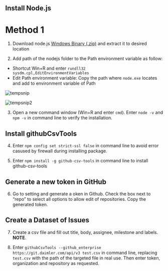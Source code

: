 ## Install Node.js
# Method 1
1. Download node.js [Windows Binary (.zip)](https://nodejs.org/en/download/) and extract it to desired location

2. Add path of the nodejs folder to the Path environment variable as follow:
  - Shortcut Win+R and enter `rundll32 sysdm.cpl,EditEnvironmentVariables`
  - Edit Path environment variable: Copy the path where `node.exe` locates and add to environment variable of Path
 
![tempsnip](https://user-images.githubusercontent.com/74153282/150343343-2e7e830a-ebea-4f78-9275-cfc743fc2da7.png)
 
![tempsnip2](https://user-images.githubusercontent.com/74153282/150344410-b7f051fe-d423-489e-a61d-1e0ca9f3e87b.png)

3. Open a new command window (Win+R and enter `cmd`). Enter `node -v` and `npm -v` in command line to verify the installation. 

## Install githubCsvTools

4. Enter `npm config set strict-ssl false` in command line to avoid error casused by firewall during installing package. 

5. Enter `npm install -g github-csv-tools` in command line to install github-csv-tools

## Generate a new token in GitHub

6. Go to setting and generate a oken in Github. Check the box next to “repo” to select all options to allow edit of repositories. Copy the generated token.

## Create a Dataset of Issues

7. Create a csv file and fill out title, body, assignee, milestone and labels. 
**NOTE**.

8. Enter `githubCsvTools --github_enterprise https://git.daimler.com/api/v3 test.csv` in command line, replacing `test.csv` with the path of the targeted file in real use. Then enter token, organization and repository as requested.

